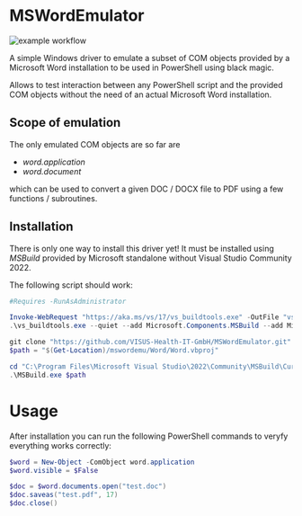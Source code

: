 # MSWordEmulator

![example workflow](https://github.com/VISUS-Health-IT-GmbH/MSWordEmulator/actions/workflows/msbuild.yml/badge.svg)

A simple Windows driver to emulate a subset of COM objects provided by a Microsoft Word installation
to be used in PowerShell using black magic.

Allows to test interaction between any PowerShell script and the provided COM objects without the
need of an actual Microsoft Word installation.


## Scope of emulation

The only emulated COM objects are so far are

- *word.application*
- *word.document*

which can be used to convert a given DOC / DOCX file to PDF using a few functions / subroutines.


## Installation

There is only one way to install this driver yet! It must be installed using *MSBuild* provided by
Microsoft standalone without Visual Studio Community 2022.

The following script should work:
```powershell
#Requires -RunAsAdministrator

Invoke-WebRequest "https://aka.ms/vs/17/vs_buildtools.exe" -OutFile "vs_buildtools.exe"
.\vs_buildtools.exe --quiet --add Microsoft.Components.MSBuild --add Microsoft.Net.Component.4.7.2.TargetingPack

git clone "https://github.com/VISUS-Health-IT-GmbH/MSWordEmulator.git" mswordemu
$path = "$(Get-Location)/mswordemu/Word/Word.vbproj"

cd "C:\Program Files\Microsoft Visual Studio\2022\Community\MSBuild\Current\Bin"
.\MSBuild.exe $path
```


# Usage

After installation you can run the following PowerShell commands to veryfy everything works
correctly:
```powershell
$word = New-Object -ComObject word.application
$word.visible = $False

$doc = $word.documents.open("test.doc")
$doc.saveas("test.pdf", 17)
$doc.close()
```
